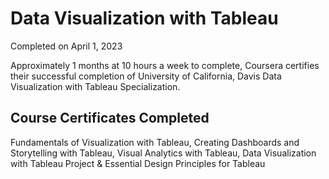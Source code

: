 # Data Visualization with Tableau
Completed on April 1, 2023

Approximately 1 months at 10 hours a week to complete,
Coursera certifies their successful completion of University of California, Davis Data Visualization with Tableau Specialization.

## Course Certificates Completed
Fundamentals of Visualization with Tableau,
Creating Dashboards and Storytelling with Tableau,
Visual Analytics with Tableau,
Data Visualization with Tableau Project &
Essential Design Principles for Tableau

